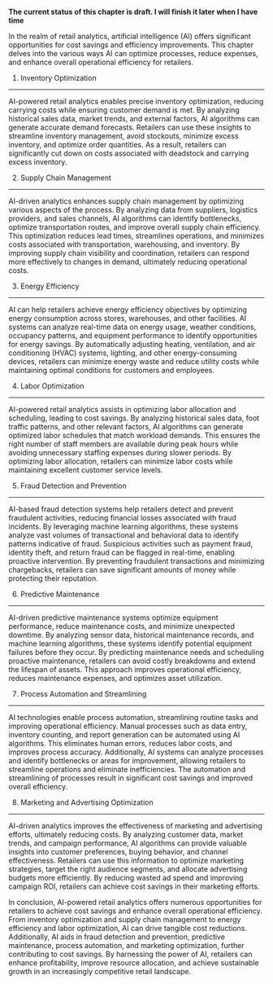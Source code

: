 **The current status of this chapter is draft. I will finish it later when I have time**

In the realm of retail analytics, artificial intelligence (AI) offers significant opportunities for cost savings and efficiency improvements. This chapter delves into the various ways AI can optimize processes, reduce expenses, and enhance overall operational efficiency for retailers.

1. Inventory Optimization
-------------------------

AI-powered retail analytics enables precise inventory optimization, reducing carrying costs while ensuring customer demand is met. By analyzing historical sales data, market trends, and external factors, AI algorithms can generate accurate demand forecasts. Retailers can use these insights to streamline inventory management, avoid stockouts, minimize excess inventory, and optimize order quantities. As a result, retailers can significantly cut down on costs associated with deadstock and carrying excess inventory.

2. Supply Chain Management
--------------------------

AI-driven analytics enhances supply chain management by optimizing various aspects of the process. By analyzing data from suppliers, logistics providers, and sales channels, AI algorithms can identify bottlenecks, optimize transportation routes, and improve overall supply chain efficiency. This optimization reduces lead times, streamlines operations, and minimizes costs associated with transportation, warehousing, and inventory. By improving supply chain visibility and coordination, retailers can respond more effectively to changes in demand, ultimately reducing operational costs.

3. Energy Efficiency
--------------------

AI can help retailers achieve energy efficiency objectives by optimizing energy consumption across stores, warehouses, and other facilities. AI systems can analyze real-time data on energy usage, weather conditions, occupancy patterns, and equipment performance to identify opportunities for energy savings. By automatically adjusting heating, ventilation, and air conditioning (HVAC) systems, lighting, and other energy-consuming devices, retailers can minimize energy waste and reduce utility costs while maintaining optimal conditions for customers and employees.

4. Labor Optimization
---------------------

AI-powered retail analytics assists in optimizing labor allocation and scheduling, leading to cost savings. By analyzing historical sales data, foot traffic patterns, and other relevant factors, AI algorithms can generate optimized labor schedules that match workload demands. This ensures the right number of staff members are available during peak hours while avoiding unnecessary staffing expenses during slower periods. By optimizing labor allocation, retailers can minimize labor costs while maintaining excellent customer service levels.

5. Fraud Detection and Prevention
---------------------------------

AI-based fraud detection systems help retailers detect and prevent fraudulent activities, reducing financial losses associated with fraud incidents. By leveraging machine learning algorithms, these systems analyze vast volumes of transactional and behavioral data to identify patterns indicative of fraud. Suspicious activities such as payment fraud, identity theft, and return fraud can be flagged in real-time, enabling proactive intervention. By preventing fraudulent transactions and minimizing chargebacks, retailers can save significant amounts of money while protecting their reputation.

6. Predictive Maintenance
-------------------------

AI-driven predictive maintenance systems optimize equipment performance, reduce maintenance costs, and minimize unexpected downtime. By analyzing sensor data, historical maintenance records, and machine learning algorithms, these systems identify potential equipment failures before they occur. By predicting maintenance needs and scheduling proactive maintenance, retailers can avoid costly breakdowns and extend the lifespan of assets. This approach improves operational efficiency, reduces maintenance expenses, and optimizes asset utilization.

7. Process Automation and Streamlining
--------------------------------------

AI technologies enable process automation, streamlining routine tasks and improving operational efficiency. Manual processes such as data entry, inventory counting, and report generation can be automated using AI algorithms. This eliminates human errors, reduces labor costs, and improves process accuracy. Additionally, AI systems can analyze processes and identify bottlenecks or areas for improvement, allowing retailers to streamline operations and eliminate inefficiencies. The automation and streamlining of processes result in significant cost savings and improved overall efficiency.

8. Marketing and Advertising Optimization
-----------------------------------------

AI-driven analytics improves the effectiveness of marketing and advertising efforts, ultimately reducing costs. By analyzing customer data, market trends, and campaign performance, AI algorithms can provide valuable insights into customer preferences, buying behavior, and channel effectiveness. Retailers can use this information to optimize marketing strategies, target the right audience segments, and allocate advertising budgets more efficiently. By reducing wasted ad spend and improving campaign ROI, retailers can achieve cost savings in their marketing efforts.

In conclusion, AI-powered retail analytics offers numerous opportunities for retailers to achieve cost savings and enhance overall operational efficiency. From inventory optimization and supply chain management to energy efficiency and labor optimization, AI can drive tangible cost reductions. Additionally, AI aids in fraud detection and prevention, predictive maintenance, process automation, and marketing optimization, further contributing to cost savings. By harnessing the power of AI, retailers can enhance profitability, improve resource allocation, and achieve sustainable growth in an increasingly competitive retail landscape.
